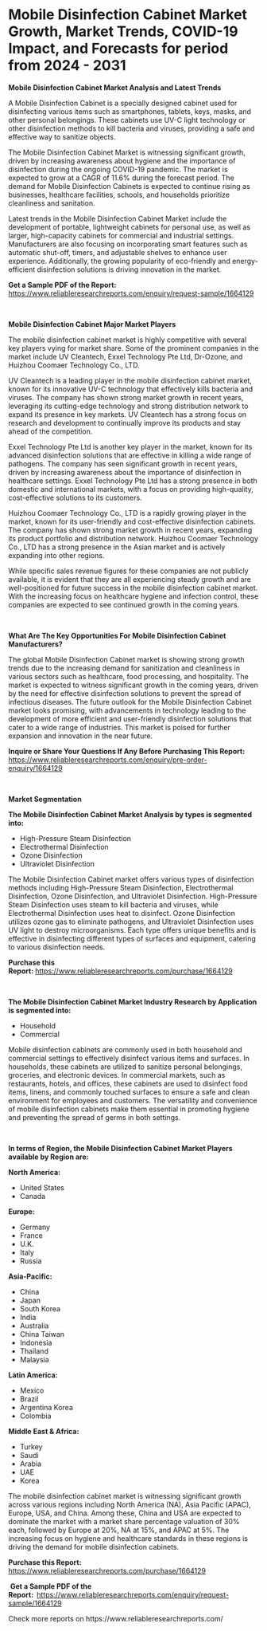 <p><h1>Mobile Disinfection Cabinet Market Growth, Market Trends, COVID-19 Impact, and Forecasts for period from 2024 - 2031</h1></p><p><strong>Mobile Disinfection Cabinet Market Analysis and Latest Trends</strong></p>
<p><p>A Mobile Disinfection Cabinet is a specially designed cabinet used for disinfecting various items such as smartphones, tablets, keys, masks, and other personal belongings. These cabinets use UV-C light technology or other disinfection methods to kill bacteria and viruses, providing a safe and effective way to sanitize objects.</p><p>The Mobile Disinfection Cabinet Market is witnessing significant growth, driven by increasing awareness about hygiene and the importance of disinfection during the ongoing COVID-19 pandemic. The market is expected to grow at a CAGR of 11.6% during the forecast period. The demand for Mobile Disinfection Cabinets is expected to continue rising as businesses, healthcare facilities, schools, and households prioritize cleanliness and sanitation.</p><p>Latest trends in the Mobile Disinfection Cabinet Market include the development of portable, lightweight cabinets for personal use, as well as larger, high-capacity cabinets for commercial and industrial settings. Manufacturers are also focusing on incorporating smart features such as automatic shut-off, timers, and adjustable shelves to enhance user experience. Additionally, the growing popularity of eco-friendly and energy-efficient disinfection solutions is driving innovation in the market.</p></p>
<p><strong>Get a Sample PDF of the Report:&nbsp;</strong> <a href="https://www.reliableresearchreports.com/enquiry/request-sample/1664129">https://www.reliableresearchreports.com/enquiry/request-sample/1664129</a></p>
<p>&nbsp;</p>
<p><strong>Mobile Disinfection Cabinet Major Market Players</strong></p>
<p><p>The mobile disinfection cabinet market is highly competitive with several key players vying for market share. Some of the prominent companies in the market include UV Cleantech, Exxel Technology Pte Ltd, Dr-Ozone, and Huizhou Coomaer Technology Co., LTD. </p><p>UV Cleantech is a leading player in the mobile disinfection cabinet market, known for its innovative UV-C technology that effectively kills bacteria and viruses. The company has shown strong market growth in recent years, leveraging its cutting-edge technology and strong distribution network to expand its presence in key markets. UV Cleantech has a strong focus on research and development to continually improve its products and stay ahead of the competition.</p><p>Exxel Technology Pte Ltd is another key player in the market, known for its advanced disinfection solutions that are effective in killing a wide range of pathogens. The company has seen significant growth in recent years, driven by increasing awareness about the importance of disinfection in healthcare settings. Exxel Technology Pte Ltd has a strong presence in both domestic and international markets, with a focus on providing high-quality, cost-effective solutions to its customers.</p><p>Huizhou Coomaer Technology Co., LTD is a rapidly growing player in the market, known for its user-friendly and cost-effective disinfection cabinets. The company has shown strong market growth in recent years, expanding its product portfolio and distribution network. Huizhou Coomaer Technology Co., LTD has a strong presence in the Asian market and is actively expanding into other regions.</p><p>While specific sales revenue figures for these companies are not publicly available, it is evident that they are all experiencing steady growth and are well-positioned for future success in the mobile disinfection cabinet market. With the increasing focus on healthcare hygiene and infection control, these companies are expected to see continued growth in the coming years.</p></p>
<p>&nbsp;</p>
<p><strong>What Are The Key Opportunities For Mobile Disinfection Cabinet Manufacturers?</strong></p>
<p><p>The global Mobile Disinfection Cabinet market is showing strong growth trends due to the increasing demand for sanitization and cleanliness in various sectors such as healthcare, food processing, and hospitality. The market is expected to witness significant growth in the coming years, driven by the need for effective disinfection solutions to prevent the spread of infectious diseases. The future outlook for the Mobile Disinfection Cabinet market looks promising, with advancements in technology leading to the development of more efficient and user-friendly disinfection solutions that cater to a wide range of industries. This market is poised for further expansion and innovation in the near future.</p></p>
<p><strong>Inquire or Share Your Questions If Any Before Purchasing This Report:</strong> <a href="https://www.reliableresearchreports.com/enquiry/pre-order-enquiry/1664129">https://www.reliableresearchreports.com/enquiry/pre-order-enquiry/1664129</a></p>
<p>&nbsp;</p>
<p><strong>Market Segmentation</strong></p>
<p><strong>The Mobile Disinfection Cabinet Market Analysis by types is segmented into:</strong></p>
<p><ul><li>High-Pressure Steam Disinfection</li><li>Electrothermal Disinfection</li><li>Ozone Disinfection</li><li>Ultraviolet Disinfection</li></ul></p>
<p><p>The Mobile Disinfection Cabinet market offers various types of disinfection methods including High-Pressure Steam Disinfection, Electrothermal Disinfection, Ozone Disinfection, and Ultraviolet Disinfection. High-Pressure Steam Disinfection uses steam to kill bacteria and viruses, while Electrothermal Disinfection uses heat to disinfect. Ozone Disinfection utilizes ozone gas to eliminate pathogens, and Ultraviolet Disinfection uses UV light to destroy microorganisms. Each type offers unique benefits and is effective in disinfecting different types of surfaces and equipment, catering to various disinfection needs.</p></p>
<p><strong>Purchase this Report:&nbsp;</strong><a href="https://www.reliableresearchreports.com/purchase/1664129">https://www.reliableresearchreports.com/purchase/1664129</a></p>
<p>&nbsp;</p>
<p><strong>The Mobile Disinfection Cabinet Market Industry Research by Application is segmented into:</strong></p>
<p><ul><li>Household</li><li>Commercial</li></ul></p>
<p><p>Mobile disinfection cabinets are commonly used in both household and commercial settings to effectively disinfect various items and surfaces. In households, these cabinets are utilized to sanitize personal belongings, groceries, and electronic devices. In commercial markets, such as restaurants, hotels, and offices, these cabinets are used to disinfect food items, linens, and commonly touched surfaces to ensure a safe and clean environment for employees and customers. The versatility and convenience of mobile disinfection cabinets make them essential in promoting hygiene and preventing the spread of germs in both settings.</p></p>
<p>&nbsp;</p>
<p><strong>In terms of Region, the Mobile Disinfection Cabinet Market Players available by Region are:</strong></p>
<p>
    <p> <strong> North America: </strong>
        <ul>
            <li>United States</li>
            <li>Canada</li>
        </ul>
        </p> 
    <p> <strong> Europe: </strong>
        <ul>
            <li>Germany</li>
            <li>France</li>
            <li>U.K.</li>
            <li>Italy</li>
            <li>Russia</li>
        </ul>
        </p> 
    <p> <strong> Asia-Pacific: </strong>
        <ul>
            <li>China</li>
            <li>Japan</li>
            <li>South Korea</li>
            <li>India</li>
            <li>Australia</li>
            <li>China Taiwan</li>
            <li>Indonesia</li>
            <li>Thailand</li>
            <li>Malaysia</li>
        </ul>
        </p> 
    <p> <strong> Latin America: </strong>
        <ul>
            <li>Mexico</li>
            <li>Brazil</li>
            <li>Argentina Korea</li>
            <li>Colombia</li>
        </ul>
        </p> 
    <p> <strong> Middle East & Africa: </strong>
        <ul>
            <li>Turkey</li>
            <li>Saudi</li>
            <li>Arabia</li>
            <li>UAE</li>
            <li>Korea</li>
        </ul>
    </p>
    </p>
<p><p>The mobile disinfection cabinet market is witnessing significant growth across various regions including North America (NA), Asia Pacific (APAC), Europe, USA, and China. Among these, China and USA are expected to dominate the market with a market share percentage valuation of 30% each, followed by Europe at 20%, NA at 15%, and APAC at 5%. The increasing focus on hygiene and healthcare standards in these regions is driving the demand for mobile disinfection cabinets.</p></p>
<p><strong>Purchase this Report: </strong><a href="https://www.reliableresearchreports.com/purchase/1664129">https://www.reliableresearchreports.com/purchase/1664129</a></p>
<p>&nbsp;<strong>Get a Sample PDF of the Report:&nbsp;&nbsp;</strong><a href="https://www.reliableresearchreports.com/enquiry/request-sample/1664129">https://www.reliableresearchreports.com/enquiry/request-sample/1664129</a></p>
<p><strong></strong></p>
<p>Check more reports on https://www.reliableresearchreports.com/</p>